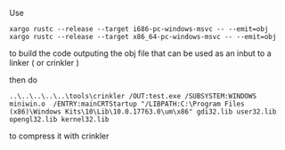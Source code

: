 Use 
```
xargo rustc --release --target i686-pc-windows-msvc -- --emit=obj
xargo rustc --release --target x86_64-pc-windows-msvc -- --emit=obj
```
to build the code outputing the obj file that can be used as an inbut to a linker ( or crinkler )


then do 
```
..\..\..\..\..\tools\crinkler /OUT:test.exe /SUBSYSTEM:WINDOWS miniwin.o  /ENTRY:mainCRTStartup "/LIBPATH:C:\Program Files (x86)\Windows Kits\10\Lib\10.0.17763.0\um\x86" gdi32.lib user32.lib opengl32.lib kernel32.lib
```
to compress it with crinkler
